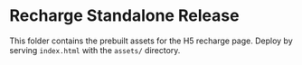 # Recharge Standalone Release

This folder contains the prebuilt assets for the H5 recharge page. Deploy by serving `index.html` with the `assets/` directory.
